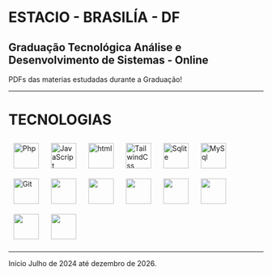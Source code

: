 # ESTACIO - BRASILÍA - DF

## Graduação Tecnológica Análise e Desenvolvimento de Sistemas - Online

<p>
    PDFs das materias estudadas durante a Graduação!
</p>

<hr>

# TECNOLOGIAS

 <div style="display: inline_block; grid:col 4">    
        <img width="50px" style="padding: 10px;" alt="Php" src="https://cdn.jsdelivr.net/gh/devicons/devicon@latest/icons/php/php-original.svg" />
        <img width="50px" style="padding: 10px;" alt="JavaScript" src="https://cdn.jsdelivr.net/gh/devicons/devicon@latest/icons/javascript/javascript-original.svg" />
        <img width="50px" style="padding: 10px;" alt="html" src="https://cdn.jsdelivr.net/gh/devicons/devicon@latest/icons/html5/html5-original.svg" />
        <img width="50px" style="padding: 10px;" alt="TailwindCss" src="https://cdn.jsdelivr.net/gh/devicons/devicon@latest/icons/tailwindcss/tailwindcss-original.svg" />
        <img width="50px" style="padding: 10px;" alt="Sqlite" src="https://cdn.jsdelivr.net/gh/devicons/devicon@latest/icons/sqlite/sqlite-original.svg" />
        <img width="50px" style="padding: 10px;" alt="MySql" src="https://cdn.jsdelivr.net/gh/devicons/devicon@latest/icons/mysql/mysql-original.svg" />
        <img width="50px" style="padding: 10px;" alt="Git" src="https://cdn.jsdelivr.net/gh/devicons/devicon@latest/icons/git/git-original.svg" />
        <img width="50px" style="padding: 10px;" src="https://cdn.jsdelivr.net/gh/devicons/devicon@latest/icons/amazonwebservices/amazonwebservices-original-wordmark.svg" />
        <img width="50px" style="padding: 10px;" src="https://cdn.jsdelivr.net/gh/devicons/devicon@latest/icons/c/c-original.svg" />
        <img width="50px" style="padding: 10px;" src="https://cdn.jsdelivr.net/gh/devicons/devicon@latest/icons/python/python-original.svg" />
        <img width="50px" style="padding: 10px;" src="https://cdn.jsdelivr.net/gh/devicons/devicon@latest/icons/java/java-original.svg" />
            <img width="50px" style="padding: 10px;" src="https://cdn.jsdelivr.net/gh/devicons/devicon@latest/icons/json/json-original.svg" />
            <img width="50px" style="padding: 10px;" src="https://cdn.jsdelivr.net/gh/devicons/devicon@latest/icons/googlecloud/googlecloud-original.svg" />
          <img width="50px" style="padding: 10px;" src="https://cdn.jsdelivr.net/gh/devicons/devicon@latest/icons/android/android-original.svg" />   
</div>
<hr/>
<p>
    Início Julho de 2024 até dezembro de 2026.
</p>